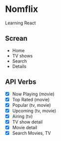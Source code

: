 # Nomflix

Learning React

## Screan

- Home
- TV shows
- Search
- Details

## API Verbs

- [x] Now Playing (movie)
- [x] Top Rated (movie)
- [x] Popular (tv, movie)
- [x] Upcoming (tv, movie)
- [x] Airing (tv)
- [x] TV show detail
- [x] Movie detail
- [x] Search Movies, TV
